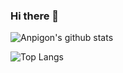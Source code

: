 ### Hi there 👋

<!--
**anpigon/anpigon** is a ✨ _special_ ✨ repository because its `README.md` (this file) appears on your GitHub profile.

Here are some ideas to get you started:

- 🔭 I’m currently working on ...
- 🌱 I’m currently learning ...
- 👯 I’m looking to collaborate on ...
- 🤔 I’m looking for help with ...
- 💬 Ask me about ...
- 📫 How to reach me: ...
- 😄 Pronouns: ...
- ⚡ Fun fact: ...
-->

![Anpigon's github stats](https://github-readme-stats.vercel.app/api?username=anpigon&hide_title=false&show_icons=true&count_private=true&include_all_commits=true&bg_color=30,e96443,904e95&title_color=fff&text_color=fff&icon_color=fff&locale=en) 

![Top Langs](https://github-readme-stats.vercel.app/api/top-langs/?username=anpigon&layout=compact&hide=ruby,objective-c,html)
